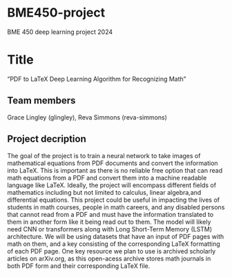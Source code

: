 # BME450-project
BME 450 deep learning project 2024
# Title
  “PDF to LaTeX Deep Learning Algorithm for Recognizing Math”
## Team members
  Grace Lingley (glingley), Reva Simmons (reva-simmons)
## Project decription
  The goal of the project is to train a neural network to take images of mathematical equations from PDF documents and convert the information into LaTeX. This is important as there is no reliable free option that can read math equations from a PDF and convert them into a machine readable language like LaTeX. Ideally, the project will encompass different fields of mathematics including but not limited to calculus, linear algebra,and differential equations. This project could be useful in impacting the lives of students in math courses, people in math careers, and any disabled persons that cannot read from a PDF and must have the information translated to them in another form like it being read out to them.
  The model will likely need CNN or transformers along with Long Short-Term Memory (LSTM) architecture. We will be using datasets that have an input of PDF pages with math on them, and a key consisting of the corresponding LaTeX formatting of each PDF page. One key resource we plan to use is archived scholarly articles on arXiv.org, as this open-acess archive stores math journals in both PDF form and their corresponding LaTeX file. 

